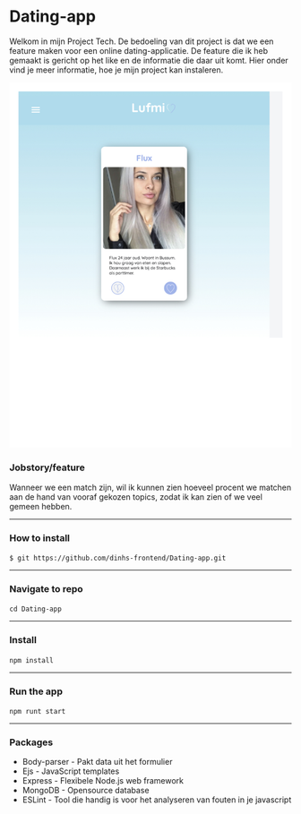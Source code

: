 # Dating-app
Welkom in mijn Project Tech. De bedoeling van dit project is dat we een feature maken voor een online dating-applicatie.
De feature die ik heb gemaakt is gericht op het like en de informatie die daar uit komt.
Hier onder vind je meer informatie, hoe je mijn project kan instaleren.

![Lufmi](https://github.com/dinhs-frontend/Dating-app/blob/master/Wiki-IMG/homepage.jpg)

### Jobstory/feature
Wanneer we een match zijn, wil ik kunnen zien hoeveel procent we matchen aan de hand van vooraf gekozen topics, zodat ik kan zien of we veel gemeen hebben.
***
### How to install
`$ git https://github.com/dinhs-frontend/Dating-app.git`
***
### Navigate to repo
`cd Dating-app`
***
### Install
`npm install`
***
### Run the app
`npm runt start`
***
### Packages

* Body-parser - Pakt data uit het formulier
* Ejs - JavaScript templates
* Express - Flexibele Node.js web framework 
* MongoDB - Opensource database
* ESLint - Tool die handig is voor het analyseren van fouten in je javascript

